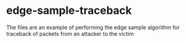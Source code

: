 # edge-sample-traceback
The files are an example of performing the edge sample algorithm for traceback of packets from an attacker to the victim
